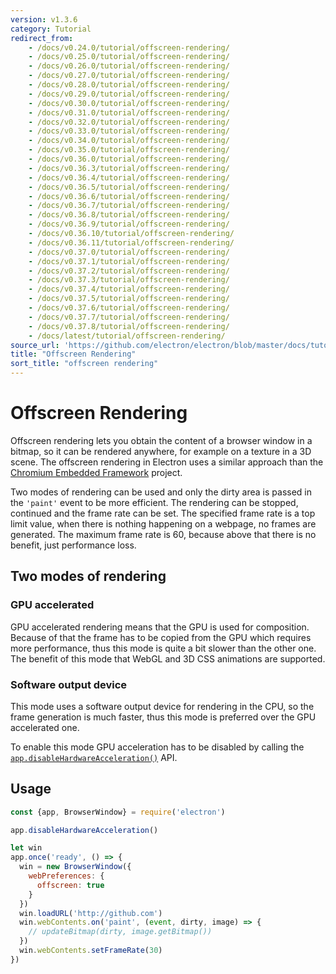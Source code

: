 ```yaml
---
version: v1.3.6
category: Tutorial
redirect_from:
    - /docs/v0.24.0/tutorial/offscreen-rendering/
    - /docs/v0.25.0/tutorial/offscreen-rendering/
    - /docs/v0.26.0/tutorial/offscreen-rendering/
    - /docs/v0.27.0/tutorial/offscreen-rendering/
    - /docs/v0.28.0/tutorial/offscreen-rendering/
    - /docs/v0.29.0/tutorial/offscreen-rendering/
    - /docs/v0.30.0/tutorial/offscreen-rendering/
    - /docs/v0.31.0/tutorial/offscreen-rendering/
    - /docs/v0.32.0/tutorial/offscreen-rendering/
    - /docs/v0.33.0/tutorial/offscreen-rendering/
    - /docs/v0.34.0/tutorial/offscreen-rendering/
    - /docs/v0.35.0/tutorial/offscreen-rendering/
    - /docs/v0.36.0/tutorial/offscreen-rendering/
    - /docs/v0.36.3/tutorial/offscreen-rendering/
    - /docs/v0.36.4/tutorial/offscreen-rendering/
    - /docs/v0.36.5/tutorial/offscreen-rendering/
    - /docs/v0.36.6/tutorial/offscreen-rendering/
    - /docs/v0.36.7/tutorial/offscreen-rendering/
    - /docs/v0.36.8/tutorial/offscreen-rendering/
    - /docs/v0.36.9/tutorial/offscreen-rendering/
    - /docs/v0.36.10/tutorial/offscreen-rendering/
    - /docs/v0.36.11/tutorial/offscreen-rendering/
    - /docs/v0.37.0/tutorial/offscreen-rendering/
    - /docs/v0.37.1/tutorial/offscreen-rendering/
    - /docs/v0.37.2/tutorial/offscreen-rendering/
    - /docs/v0.37.3/tutorial/offscreen-rendering/
    - /docs/v0.37.4/tutorial/offscreen-rendering/
    - /docs/v0.37.5/tutorial/offscreen-rendering/
    - /docs/v0.37.6/tutorial/offscreen-rendering/
    - /docs/v0.37.7/tutorial/offscreen-rendering/
    - /docs/v0.37.8/tutorial/offscreen-rendering/
    - /docs/latest/tutorial/offscreen-rendering/
source_url: 'https://github.com/electron/electron/blob/master/docs/tutorial/offscreen-rendering.md'
title: "Offscreen Rendering"
sort_title: "offscreen rendering"
---
```


# Offscreen Rendering

Offscreen rendering lets you obtain the content of a browser window in a bitmap,
so it can be rendered anywhere, for example on a texture in a 3D scene. The
offscreen rendering in Electron uses a similar approach than the [Chromium
Embedded Framework](https://bitbucket.org/chromiumembedded/cef) project.

Two modes of rendering can be used and only the dirty area is passed in the
`'paint'` event to be more efficient. The rendering can be stopped, continued
and the frame rate can be set. The specified frame rate is a top limit value,
when there is nothing happening on a webpage, no frames are generated. The
maximum frame rate is 60, because above that there is no benefit, just
performance loss.

## Two modes of rendering

### GPU accelerated

GPU accelerated rendering means that the GPU is used for composition. Because of
that the frame has to be copied from the GPU which requires more performance,
thus this mode is quite a bit slower than the other one. The benefit of this
mode that WebGL and 3D CSS animations are supported.

### Software output device

This mode uses a software output device for rendering in the CPU, so the frame
generation is much faster, thus this mode is preferred over the GPU accelerated
one.

To enable this mode GPU acceleration has to be disabled by calling the
[`app.disableHardwareAcceleration()`][disablehardwareacceleration] API.

## Usage

``` javascript
const {app, BrowserWindow} = require('electron')

app.disableHardwareAcceleration()

let win
app.once('ready', () => {
  win = new BrowserWindow({
    webPreferences: {
      offscreen: true
    }
  })
  win.loadURL('http://github.com')
  win.webContents.on('paint', (event, dirty, image) => {
    // updateBitmap(dirty, image.getBitmap())
  })
  win.webContents.setFrameRate(30)
})
```

[disablehardwareacceleration]: http://electron.atom.io/docs/api/app#appdisablehardwareacceleration
